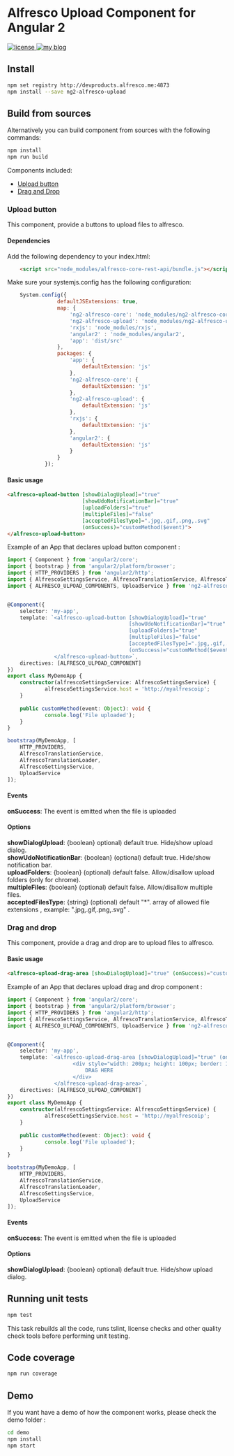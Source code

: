 # Alfresco Upload Component for Angular 2
<p>
  <a href='https://raw.githubusercontent.com/Alfresco/dev-platform-webcomponents/master/ng2-components/ng2-alfresco-upload/LICENSE'>
     <img src='https://img.shields.io/hexpm/l/plug.svg' alt='license' />
  </a>
  <a href='https://www.alfresco.com/'>
     <img src='https://img.shields.io/badge/style-component-green.svg?label=alfresco' alt='my blog' />
  </a>
</p>

## Install


```sh
npm set registry http://devproducts.alfresco.me:4873
npm install --save ng2-alfresco-upload
```


## Build from sources
Alternatively you can build component from sources with the following commands:


```sh
npm install
npm run build
```

Components included:

- [Upload button](#upload-button)
- [Drag and Drop](#drag-and-drop)

### Upload button
This component, provide a buttons to upload files to alfresco.

#### Dependencies

Add the following dependency to your index.html:

```html
    <script src="node_modules/alfresco-core-rest-api/bundle.js"></script>
```

Make sure your systemjs.config has the following configuration:

```javascript
    System.config({
                defaultJSExtensions: true,
                map: {
                    'ng2-alfresco-core': 'node_modules/ng2-alfresco-core',
                    'ng2-alfresco-upload': 'node_modules/ng2-alfresco-upload',
                    'rxjs': 'node_modules/rxjs',
                    'angular2' : 'node_modules/angular2',
                    'app': 'dist/src'
                },
                packages: {
                    'app': {
                        defaultExtension: 'js'
                    },
                    'ng2-alfresco-core': {
                        defaultExtension: 'js'
                    },
                    'ng2-alfresco-upload': {
                        defaultExtension: 'js'
                    },
                    'rxjs': {
                        defaultExtension: 'js'
                    },
                    'angular2': {
                        defaultExtension: 'js'
                    }
                }
            });
```

#### Basic usage


```html
<alfresco-upload-button [showDialogUpload]="true"
                        [showUdoNotificationBar]="true"
                        [uploadFolders]="true"
                        [multipleFiles]="false"
                        [acceptedFilesType]=".jpg,.gif,.png,.svg"
                        (onSuccess)="customMethod($event)">
</alfresco-upload-button>
```

Example of an App that declares upload button component :

```ts
import { Component } from 'angular2/core';
import { bootstrap } from 'angular2/platform/browser';
import { HTTP_PROVIDERS } from 'angular2/http';
import { AlfrescoSettingsService, AlfrescoTranslationService, AlfrescoTranslationLoader } from 'ng2-alfresco-core/dist/ng2-alfresco-core';
import { ALFRESCO_ULPOAD_COMPONENTS, UploadService } from 'ng2-alfresco-upload/dist/ng2-alfresco-upload';


@Component({
    selector: 'my-app',
    template: `<alfresco-upload-button [showDialogUpload]="true"
                                       [showUdoNotificationBar]="true"
                                       [uploadFolders]="true"
                                       [multipleFiles]="false"
                                       [acceptedFilesType]=".jpg,.gif,.png,.svg"
                                       (onSuccess)="customMethod($event)">
               </alfresco-upload-button>`,
    directives: [ALFRESCO_ULPOAD_COMPONENT]
})
export class MyDemoApp {
    constructor(alfrescoSettingsService: AlfrescoSettingsService) {
            alfrescoSettingsService.host = 'http://myalfrescoip';
    }
    
    public customMethod(event: Object): void {
            console.log('File uploaded');
    }
}

bootstrap(MyDemoApp, [
    HTTP_PROVIDERS,
    AlfrescoTranslationService,
    AlfrescoTranslationLoader,
    AlfrescoSettingsService,
    UploadService
]);
```
#### Events
**onSuccess**: The event is emitted when the file is uploaded<br />

#### Options

**showDialogUpload**: {boolean} optional) default true. Hide/show upload dialog.<br />
**showUdoNotificationBar**: {boolean} (optional) default true. Hide/show notification bar.<br />
**uploadFolders**: {boolean} (optional) default false. Allow/disallow upload folders (only for chrome).<br />
**multipleFiles**: {boolean} (optional) default false. Allow/disallow multiple files.<br />
**acceptedFilesType**: {string} (optional) default "*". array of allowed file extensions , example: ".jpg,.gif,.png,.svg" .<br />

### Drag and drop
This component, provide a drag and drop are to upload files to alfresco.

#### Basic usage

```html
<alfresco-upload-drag-area [showDialogUpload]="true" (onSuccess)="customMethod($event)"></alfresco-upload-drag-area>
```

Example of an App that declares upload drag and drop component :

```ts
import { Component } from 'angular2/core';
import { bootstrap } from 'angular2/platform/browser';
import { HTTP_PROVIDERS } from 'angular2/http';
import { AlfrescoSettingsService, AlfrescoTranslationService, AlfrescoTranslationLoader } from 'ng2-alfresco-core/dist/ng2-alfresco-core';
import { ALFRESCO_ULPOAD_COMPONENTS, UploadService } from 'ng2-alfresco-upload/dist/ng2-alfresco-upload';


@Component({
    selector: 'my-app',
    template: `<alfresco-upload-drag-area [showDialogUpload]="true" (onSuccess)="customMethod($event)" >
                     <div style="width: 200px; height: 100px; border: 1px solid #888888">
                         DRAG HERE
                     </div>
               </alfresco-upload-drag-area>`,
    directives: [ALFRESCO_ULPOAD_COMPONENT]
})
export class MyDemoApp {
    constructor(alfrescoSettingsService: AlfrescoSettingsService) {
            alfrescoSettingsService.host = 'http://myalfrescoip';
    }
    
    public customMethod(event: Object): void {
            console.log('File uploaded');
    }
}

bootstrap(MyDemoApp, [
    HTTP_PROVIDERS,
    AlfrescoTranslationService,
    AlfrescoTranslationLoader,
    AlfrescoSettingsService,
    UploadService
]);
```
#### Events
**onSuccess**: The event is emitted when the file is uploaded<br />

#### Options

**showDialogUpload**: {boolean} optional) default true. Hide/show upload dialog.<br />

## Running unit tests

```sh
npm test
```

This task rebuilds all the code, runs tslint, license checks and other quality check tools 
before performing unit testing. 

## Code coverage

```sh
npm run coverage
```

## Demo

If you want have a demo of how the component works, please check the demo folder :

```sh
cd demo
npm install
npm start
```
